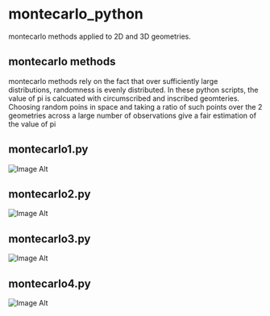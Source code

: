 montecarlo_python
=================

montecarlo methods applied to 2D and 3D geometries.

montecarlo methods
-----------------
montecarlo methods rely on the fact that over sufficiently large distributions, randomness is evenly distributed. In these python scripts, the value of pi is calcuated with circumscribed and inscribed geomteries. Choosing random poins in space and taking a ratio of such points over the 2 geometries across a large number of observations give a fair estimation of the value of pi

montecarlo1.py
-------------
![Image Alt](https://lh4.googleusercontent.com/-dvPExgisqv0/UNVvhDbqKDI/AAAAAAAACKY/P7TUpE7oqIo/s912/1_mcp.jpg)

montecarlo2.py
--------------
![Image Alt](https://lh6.googleusercontent.com/-mczgCbYw4lk/UNXyzQF3BII/AAAAAAAACLk/llQ1lAPkACo/s912/2_mcp_1.jpg)

montecarlo3.py
--------------
![Image Alt](https://lh6.googleusercontent.com/-aqikfDOQtoM/UNVvhPGgcMI/AAAAAAAACKU/lb4CCz2jPXk/s912/3_mcp.jpg)

montecarlo4.py
--------------
![Image Alt](https://lh3.googleusercontent.com/-QysoJOpfxuA/UNVvi61CVAI/AAAAAAAACKk/YU1xYq2ZqWQ/s912/4_mcp.jpg)
